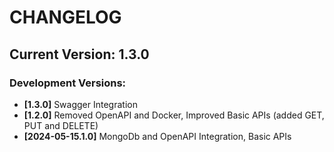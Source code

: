 # CHANGELOG

## Current Version: 1.3.0

### Development Versions:
- **[1.3.0]** Swagger Integration
- **[1.2.0]** Removed OpenAPI and Docker, Improved Basic APIs (added GET, PUT and DELETE)
- **[2024-05-15.1.0]** MongoDb and OpenAPI Integration, Basic APIs